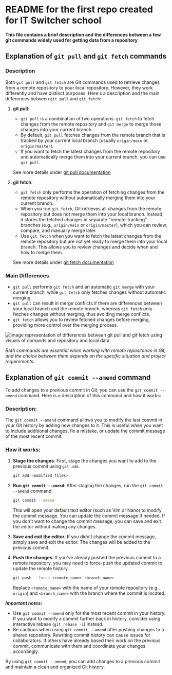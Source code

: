 # README for the first repo created for IT Switcher school

**This file contains a brief description and the differences between a few git commands widely used for getting data from a repository**

## Explanation of **`git pull`** and **`git fetch`** commands 

### Description
Both `git pull` and `git fetch` are Git commands used to retrieve changes from a remote repository to your local repository. However, they work differently and have distinct purposes. Here's a description and the main differences between `git pull` and `git fetch`:

1. **git pull**:
   - `git pull` is a combination of two operations: `git fetch` to fetch changes from the remote repository and `git merge` to merge those changes into your current branch.
   - By default, `git pull` fetches changes from the remote branch that is tracked by your current local branch (usually `origin/main` or `origin/master`).
   - If you want to fetch the latest changes from the remote repository and automatically merge them into your current branch, you can use `git pull`.

   See more details under [git pull documentation](https://git-scm.com/docs/git-pull) 

2. **git fetch**:
   - `git fetch` only performs the operation of fetching changes from the remote repository without automatically merging them into your current branch.
   - When you run `git fetch`, Git retrieves all changes from the remote repository but does not merge them into your local branch. Instead, it stores the fetched changes in separate "remote-tracking" branches (e.g., `origin/main` or `origin/master`), which you can review, compare, and manually merge later.
   - Use `git fetch` when you want to fetch the latest changes from the remote repository but are not yet ready to merge them into your local branch. This allows you to review changes and decide when and how to merge them.

   See more details under [git fetch documentation](https://git-scm.com/docs/git-fetch)

### Main Differences
- `git pull` performs `git fetch` and an automatic `git merge` with your current branch, while `git fetch` only fetches changes without automatic merging.
- `git pull` can result in merge conflicts if there are differences between your local branch and the remote branch, whereas `git fetch` only fetches changes without merging, thus avoiding merge conflicts.
- `git fetch` allows you to review fetched changes before merging, providing more control over the merging process.

![Image representation of differences between git pull and git fetch using visuals of comands and repository and local data.](https://s3.ap-south-1.amazonaws.com/s3.studytonight.com/tutorials/uploads/pictures/1622436019-103268.png )


_Both commands are essential when working with remote repositories in Git, and the choice between them depends on the specific situation and project requirements._


## Explanation of **`git commit --amend`** command

To add changes to a previous commit in Git, you can use the `git commit --amend` command. Here is a description of this command and how it works:

### Description:

The `git commit --amend` command allows you to modify the last commit in your Git history by adding new changes to it. This is useful when you want to include additional changes, fix a mistake, or update the commit message of the most recent commit.

### How it works:

1. **Stage the changes**:
   First, stage the changes you want to add to the previous commit using `git add`.

   ```bash
   git add <modified_files>
   ```

2. **Run `git commit --amend`**:
   After staging the changes, run the `git commit --amend` command.

   ```bash
   git commit --amend
   ```

   This will open your default text editor (such as Vim or Nano) to modify the commit message. You can update the commit message if needed. If you don't want to change the commit message, you can save and exit the editor without making any changes.

3. **Save and exit the editor**:
   If you didn't change the commit message, simply save and exit the editor. The changes will be added to the previous commit.

4. **Push the changes**:
   If you've already pushed the previous commit to a remote repository, you may need to force-push the updated commit to update the remote history.

   ```bash
   git push --force <remote_name> <branch_name>
   ```

   Replace `<remote_name>` with the name of your remote repository (e.g., `origin`) and `<branch_name>` with the branch where the commit is located.

***Important notes:***

- Use `git commit --amend` only for the most recent commit in your history. If you want to modify a commit further back in history, consider using interactive rebase (`git rebase -i`) instead.
- Be cautious when using `git commit --amend` after pushing changes to a shared repository. Rewriting commit history can cause issues for collaborators. If others have already based their work on the previous commit, communicate with them and coordinate your changes accordingly.

By using `git commit --amend`, you can add changes to a previous commit and maintain a clean and organized Git history.
